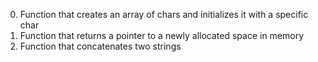 0. Function that creates an array of chars and initializes it with a specific char
1. Function that returns a pointer to a newly allocated space in memory
2. Function that concatenates two strings
